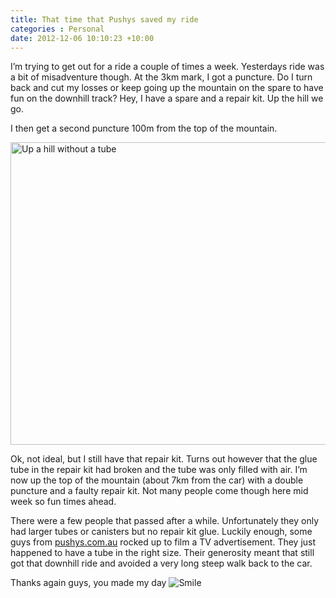 ```yaml
---
title: That time that Pushys saved my ride
categories : Personal
date: 2012-12-06 10:10:23 +10:00
---
```


<p>I’m trying to get out for a ride a couple of times a week. Yesterdays ride was a bit of misadventure though. At the 3km mark, I got a puncture. Do I turn back and cut my losses or keep going up the mountain on the spare to have fun on the downhill track? Hey, I have a spare and a repair kit. Up the hill we go.</p>  <p>I then get a second puncture 100m from the top of the mountain.</p>  <p><a href="//files/upahillwithoutatube.jpg"><img title="Up a hill without a tube" style="border-top: 0px; border-right: 0px; background-image: none; border-bottom: 0px; padding-top: 0px; padding-left: 0px; border-left: 0px; display: inline; padding-right: 0px" border="0" alt="Up a hill without a tube" src="//files/upahillwithoutatube_thumb.jpg" width="644" height="484" /></a></p>  <p>Ok, not ideal, but I still have that repair kit. Turns out however that the glue tube in the repair kit had broken and the tube was only filled with air. I’m now up the top of the mountain (about 7km from the car) with a double puncture and a faulty repair kit. Not many people come though here mid week so fun times ahead. </p>  <p>There were a few people that passed after a while. Unfortunately they only had larger tubes or canisters but no repair kit glue. Luckily enough, some guys from <a href="http://www.pushys.com.au/" target="_blank">pushys.com.au</a> rocked up to film a TV advertisement. They just happened to have a tube in the right size. Their generosity meant that still got that downhill ride and avoided a very long steep walk back to the car.</p>  <p>Thanks again guys, you made my day <img class="wlEmoticon wlEmoticon-smile" style="border-top-style: none; border-left-style: none; border-bottom-style: none; border-right-style: none" alt="Smile" src="//files/wlEmoticon-smile.png" /></p>
